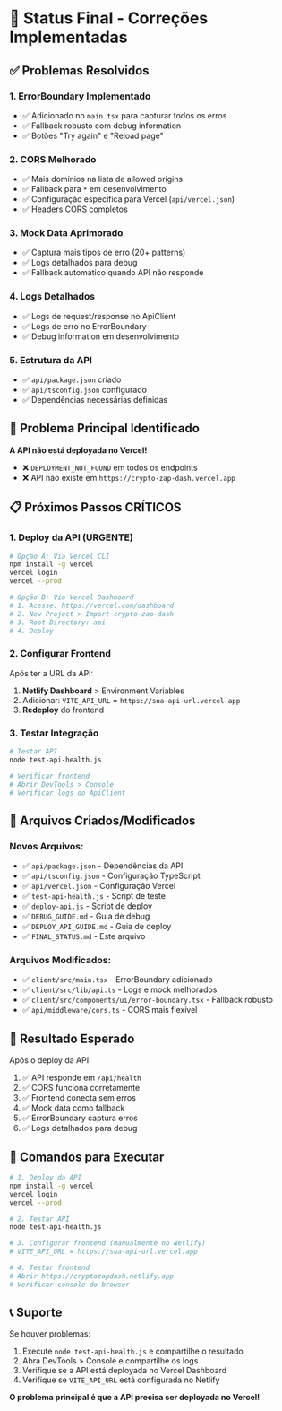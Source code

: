 # 🎯 Status Final - Correções Implementadas

## **✅ Problemas Resolvidos**

### 1. **ErrorBoundary Implementado**
- ✅ Adicionado no `main.tsx` para capturar todos os erros
- ✅ Fallback robusto com debug information
- ✅ Botões "Try again" e "Reload page"

### 2. **CORS Melhorado**
- ✅ Mais domínios na lista de allowed origins
- ✅ Fallback para `*` em desenvolvimento
- ✅ Configuração específica para Vercel (`api/vercel.json`)
- ✅ Headers CORS completos

### 3. **Mock Data Aprimorado**
- ✅ Captura mais tipos de erro (20+ patterns)
- ✅ Logs detalhados para debug
- ✅ Fallback automático quando API não responde

### 4. **Logs Detalhados**
- ✅ Logs de request/response no ApiClient
- ✅ Logs de erro no ErrorBoundary
- ✅ Debug information em desenvolvimento

### 5. **Estrutura da API**
- ✅ `api/package.json` criado
- ✅ `api/tsconfig.json` configurado
- ✅ Dependências necessárias definidas

## **🚨 Problema Principal Identificado**

**A API não está deployada no Vercel!**
- ❌ `DEPLOYMENT_NOT_FOUND` em todos os endpoints
- ❌ API não existe em `https://crypto-zap-dash.vercel.app`

## **📋 Próximos Passos CRÍTICOS**

### **1. Deploy da API (URGENTE)**
```bash
# Opção A: Via Vercel CLI
npm install -g vercel
vercel login
vercel --prod

# Opção B: Via Vercel Dashboard
# 1. Acesse: https://vercel.com/dashboard
# 2. New Project > Import crypto-zap-dash
# 3. Root Directory: api
# 4. Deploy
```

### **2. Configurar Frontend**
Após ter a URL da API:
1. **Netlify Dashboard** > Environment Variables
2. Adicionar: `VITE_API_URL` = `https://sua-api-url.vercel.app`
3. **Redeploy** do frontend

### **3. Testar Integração**
```bash
# Testar API
node test-api-health.js

# Verificar frontend
# Abrir DevTools > Console
# Verificar logs do ApiClient
```

## **🔧 Arquivos Criados/Modificados**

### **Novos Arquivos:**
- ✅ `api/package.json` - Dependências da API
- ✅ `api/tsconfig.json` - Configuração TypeScript
- ✅ `api/vercel.json` - Configuração Vercel
- ✅ `test-api-health.js` - Script de teste
- ✅ `deploy-api.js` - Script de deploy
- ✅ `DEBUG_GUIDE.md` - Guia de debug
- ✅ `DEPLOY_API_GUIDE.md` - Guia de deploy
- ✅ `FINAL_STATUS.md` - Este arquivo

### **Arquivos Modificados:**
- ✅ `client/src/main.tsx` - ErrorBoundary adicionado
- ✅ `client/src/lib/api.ts` - Logs e mock melhorados
- ✅ `client/src/components/ui/error-boundary.tsx` - Fallback robusto
- ✅ `api/middleware/cors.ts` - CORS mais flexível

## **🎯 Resultado Esperado**

Após o deploy da API:
1. ✅ API responde em `/api/health`
2. ✅ CORS funciona corretamente
3. ✅ Frontend conecta sem erros
4. ✅ Mock data como fallback
5. ✅ ErrorBoundary captura erros
6. ✅ Logs detalhados para debug

## **🚀 Comandos para Executar**

```bash
# 1. Deploy da API
npm install -g vercel
vercel login
vercel --prod

# 2. Testar API
node test-api-health.js

# 3. Configurar frontend (manualmente no Netlify)
# VITE_API_URL = https://sua-api-url.vercel.app

# 4. Testar frontend
# Abrir https://cryptozapdash.netlify.app
# Verificar console do browser
```

## **📞 Suporte**

Se houver problemas:
1. Execute `node test-api-health.js` e compartilhe o resultado
2. Abra DevTools > Console e compartilhe os logs
3. Verifique se a API está deployada no Vercel Dashboard
4. Verifique se `VITE_API_URL` está configurada no Netlify

**O problema principal é que a API precisa ser deployada no Vercel!** 